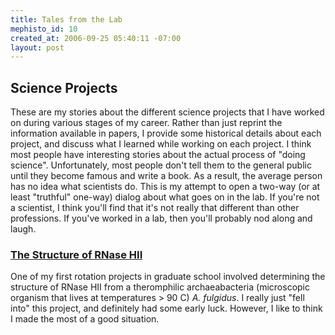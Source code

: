 ```yaml
--- 
title: Tales from the Lab
mephisto_id: 10
created_at: 2006-09-25 05:40:11 -07:00
layout: post
---
```

## Science Projects ##
These are my stories about the different science projects that I have worked on during various stages of my career.  Rather than just reprint the information available in papers, I provide some historical details about each project, and discuss what I learned while working on each project. I think most people have interesting stories about the actual process of "doing science". Unfortunately, most people don't tell them to the general public until they become famous and write a book. As a result, the average person has no idea what scientists do. This is my attempt to open a two-way (or at least "truthful" one-way) dialog about what goes on in the lab. If you're not a scientist, I think you'll find that it's not really that different than other professions. If you've worked in a lab, then you'll probably nod along and laugh.

### [The Structure of RNase HII][] ###
One of my first rotation projects in graduate school involved determining the structure of RNase HII from a theromphilic archaeabacteria (microscopic organism that lives at temperatures > 90 C) *A. fulgidus*. I really just "fell into" this project, and definitely had some early luck.  However, I like to think I made the most of a good situation.

[The structure of RNase HII]: /science/rnaseh2

